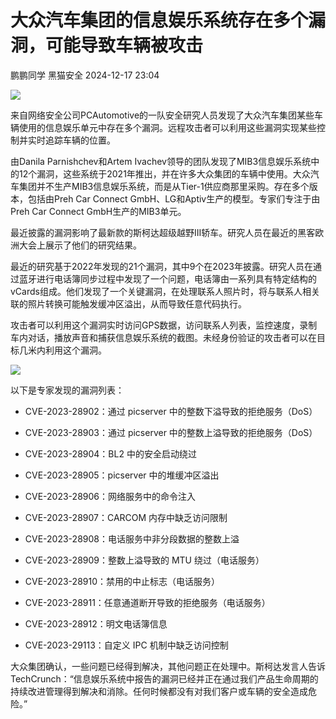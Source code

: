 #  大众汽车集团的信息娱乐系统存在多个漏洞，可能导致车辆被攻击   
鹏鹏同学  黑猫安全   2024-12-17 23:04  
  
![](https://mmbiz.qpic.cn/sz_mmbiz_png/8dBEfDPEceibCL97Tt0RL950sEoviaibjgZw2Ian33vpzibic3txBiaKY1eCibcJHPl4BX0tr235SrLG7cCZeYkenwnMA/640?wx_fmt=png&from=appmsg "")  
  
来自网络安全公司PCAutomotive的一队安全研究人员发现了大众汽车集团某些车辆使用的信息娱乐单元中存在多个漏洞。远程攻击者可以利用这些漏洞实现某些控制并实时追踪车辆的位置。  
  
由Danila Parnishchev和Artem Ivachev领导的团队发现了MIB3信息娱乐系统中的12个漏洞，这些系统于2021年推出，并在许多大众集团的车辆中使用。大众汽车集团并不生产MIB3信息娱乐系统，而是从Tier-1供应商那里采购。存在多个版本，包括由Preh Car Connect GmbH、LG和Aptiv生产的模型。专家们专注于由Preh Car Connect GmbH生产的MIB3单元。  
  
最近披露的漏洞影响了最新款的斯柯达超级越野III轿车。研究人员在最近的黑客欧洲大会上展示了他们的研究结果。  
  
最近的研究基于2022年发现的21个漏洞，其中9个在2023年披露。研究人员在通过蓝牙进行电话簿同步过程中发现了一个问题，电话簿由一系列具有特定结构的vCards组成。他们发现了一个关键漏洞，在处理联系人照片时，将与联系人相关联的照片转换可能触发缓冲区溢出，从而导致任意代码执行。  
  
攻击者可以利用这个漏洞实时访问GPS数据，访问联系人列表，监控速度，录制车内对话，播放声音和捕获信息娱乐系统的截图。未经身份验证的攻击者可以在目标几米内利用这个漏洞。  
  
![](https://mmbiz.qpic.cn/sz_mmbiz_png/8dBEfDPEceibCL97Tt0RL950sEoviaibjgZRQn8EvZ9AJzStmRyaGuZCnXDJgTia721219oLJNicDCyt73ibtdcic5MbQ/640?wx_fmt=png&from=appmsg "")  
  
以下是专家发现的漏洞列表：  
- CVE-2023-28902：通过 picserver 中的整数下溢导致的拒绝服务（DoS）  
  
- CVE-2023-28903：通过 picserver 中的整数上溢导致的拒绝服务（DoS）  
  
- CVE-2023-28904：BL2 中的安全启动绕过  
  
- CVE-2023-28905：picserver 中的堆缓冲区溢出  
  
- CVE-2023-28906：网络服务中的命令注入  
  
- CVE-2023-28907：CARCOM 内存中缺乏访问限制  
  
- CVE-2023-28908：电话服务中非分段数据的整数上溢  
  
- CVE-2023-28909：整数上溢导致的 MTU 绕过（电话服务）  
  
- CVE-2023-28910：禁用的中止标志（电话服务）  
  
- CVE-2023-28911：任意通道断开导致的拒绝服务（电话服务）  
  
- CVE-2023-28912：明文电话簿信息  
  
- CVE-2023-29113：自定义 IPC 机制中缺乏访问控制  
  
大众集团确认，一些问题已经得到解决，其他问题正在处理中。斯柯达发言人告诉TechCrunch：“信息娱乐系统中报告的漏洞已经并正在通过我们产品生命周期的持续改进管理得到解决和消除。任何时候都没有对我们客户或车辆的安全造成危险。”  
  
  
  
